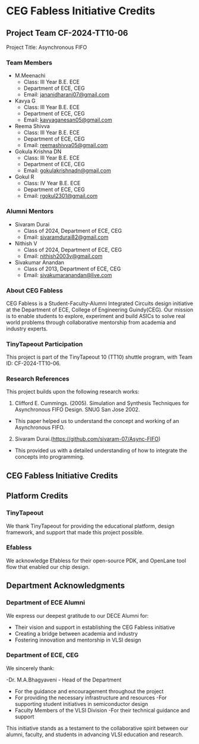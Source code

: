 # CEG Fabless Initiative Credits
## Project Team CF-2024-TT10-06
 Project Title: Asynchronous FIFO

### Team Members
- M.Meenachi
  - Class: III Year B.E. ECE
  - Department of ECE, CEG
  - Email: jananidharani07@gmail.com
- Kavya G
  - Class: III Year B.E. ECE
  - Department of ECE, CEG
  - Email: kavyaganesan05@gmail.com
- Reema Shivva
  - Class: III Year B.E. ECE
  - Department of ECE, CEG
  - Email: reemashivva05@gmail.com
- Gokula Krishna DN
  - Class: III Year B.E. ECE
  - Department of ECE, CEG
  - Email: gokulakrishnadn@gmail.com
- Gokul R
  - Class: IV Year B.E. ECE
  - Department of ECE, CEG
  - Email: rgokul2301@gmail.com
    
### Alumni Mentors
- Sivaram Durai
  - Class of 2024, Department of ECE, CEG
  - Email: sivaramdurai82@gmail.com
- Nithish V
  - Class of 2024, Department of ECE, CEG
  - Email: nithish2003v@gmail.com
- Sivakumar Anandan
  - Class of 2013, Department of ECE, CEG
  - Email: sivakumaranandan@live.com
### About CEG Fabless
CEG Fabless is a Student-Faculty-Alumni Integrated Circuits design initiative at the Department of ECE, College of Engineering Guindy(CEG). Our mission is to enable students to explore, experiment and build ASICs to solve real world problems through collaborative mentorship from academia and industry experts.

### TinyTapeout Participation
This project is part of the TinyTapeout 10 (TT10) shuttle program, with Team ID: CF-2024-TT10-06.

### Research References
This project builds upon the following research works:

1. Clifford E. Cummings. (2005). Simulation and Synthesis Techniques for Asynchronous FIFO Design. SNUG San Jose 2002.
  - This paper helped us to understand the concept and working of an Asynchronous FIFO.
2. Sivaram Durai.(https://github.com/sivaram-07/Async-FIFO)
  - This provided us with a detailed understanding of how to integrate the concepts into programming.
    
## CEG Fabless Initiative Credits

## Platform Credits

### TinyTapeout
We thank TinyTapeout for providing the educational platform, design framework, and support that made this project possible.

### Efabless
We acknowledge Efabless for their open-source PDK, and OpenLane tool flow that enabled our chip design.

## Department Acknowledgments

### Department of ECE Alumni
We express our deepest gratitude to our DECE Alumni for:

- Their vision and support in establishing the CEG Fabless initiative
- Creating a bridge between academia and industry
- Fostering innovation and mentorship in VLSI design
  
### Department of ECE, CEG

We sincerely thank:

-Dr. M.A.Bhagyaveni - Head of the Department
   - For the guidance and encouragement throughout the project
   - For providing the necessary infrastructure and resources
   -For supporting student initiatives in semiconductor design
- Faculty Members of the VLSI Division
   -For their technical guidance and support
  
This initiative stands as a testament to the collaborative spirit between our alumni, faculty, and students in advancing VLSI education and research.
